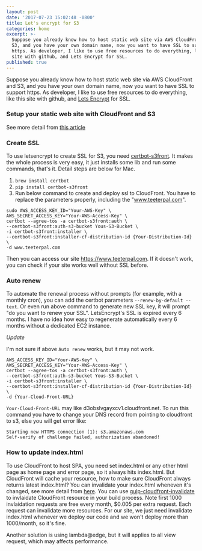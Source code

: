```yaml
---
layout: post
date: '2017-07-23 15:02:48 -0800'
title: Let's encrypt for S3
categories: home
excerpt: >-
  Suppose you already know how to host static web site via AWS CloudFront and
  S3, and you have your own domain name, now you want to have SSL to support
  https. As developer, I like to use free resources to do everything, like this
  site with github, and Lets Encrypt for SSL.
published: true
---
```


Suppose you already know how to host static web site via AWS CloudFront and S3, and you have your own domain name, now you want to have SSL to support https. As developer, I like to use free resources to do everything, like this site with github, and [Lets Encrypt](https://letsencrypt.org/) for SSL.

### Setup your static web site with CloudFront and S3
See more detail from [this article](http://flyingsky.github.io/2016/03/21/host-angularjs-with-s3-and-cloudfront/)

### Create SSL
To use letsencrypt to create SSL for S3, you need [certbot-s3front](https://github.com/dlapiduz/certbot-s3front). It makes the whole process is very easy, it just installs some lib and run some commands, that's it. Detail steps are below for Mac.

1. `brew install certbot`
2. `pip install certbot-s3front`
3. Run below command to create and deploy ssl to CloudFront. You have to replace the parameters properly, including the "www.teeterpal.com".

```
sudo AWS_ACCESS_KEY_ID="Your-AWS-Key" \
AWS_SECRET_ACCESS_KEY="Your-AWS-Access-Key" \
certbot --agree-tos -a certbot-s3front:auth \
--certbot-s3front:auth-s3-bucket Yous-S3-Bucket \
-i certbot-s3front:installer \
--certbot-s3front:installer-cf-distribution-id {Your-Distribution-Id} \
-d www.teeterpal.com
```

Then you can access our site https://www.teeterpal.com. If it doesn't work, you can check if your site works well without SSL before.

### Auto renew
To automate the renewal process without prompts (for example, with a monthly cron), you can add the certbot parameters `--renew-by-default --text`. Or even run above command to generate new SSL key, it will prompt "do you want to renew your SSL". LetsEncrypt's SSL is expired every 6 months. I have no idea how easy to regenerate automatically every 6 months without a dedicated EC2 instance.

*Update*

I'm not sure if above `Auto renew` works, but it may not work.

```
AWS_ACCESS_KEY_ID="Your-AWS-Key" \
AWS_SECRET_ACCESS_KEY="Your-AWS-Access-Key" \
certbot --agree-tos -a certbot-s3front:auth \
--certbot-s3front:auth-s3-bucket Yous-S3-Bucket \
-i certbot-s3front:installer \
--certbot-s3front:installer-cf-distribution-id {Your-Distribution-Id} \
-d {Your-Cloud-Front-URL}
```

`Your-Cloud-Front-URL` may like d3obslvgayxcv1.cloudfront.net. To run this command you have to change your DNS record from pointing to cloudfront to s3, else you will get error like:

```
Starting new HTTPS connection (1): s3.amazonaws.com
Self-verify of challenge failed, authorization abandoned!
```

### How to update index.html
To use CloudFront to host SPA, you need set index.html or any other html page as home page and error page, so it always hits index.html. But CloudFront will cache your resource, how to make sure CloudFront always returns latest index.html? You can invalidate your index.html wheneven it's changed, see more detail from [here](http://docs.aws.amazon.com/AmazonCloudFront/latest/DeveloperGuide/Invalidation.html). You can use [gulp-cloudfront-invalidate](https://www.npmjs.com/package/gulp-cloudfront-invalidate) to invlaidate CloudFront resource in your build process. Note first 1000 invlaidation requests are free every month, $0.005 per extra request. Each request can invalidate more resources. For our site, we just need invalidate index.html whenever we deploy our code and we won't deploy more than 1000/month, so it's fine.

Another solution is using lambda@edge, but it will applies to all view request, which may affects performance.